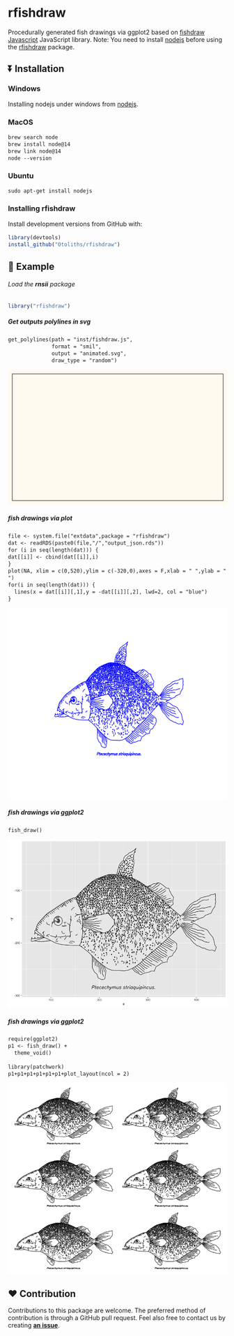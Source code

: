 # rfishdraw
Procedurally generated fish drawings via ggplot2 based on [fishdraw Javascript](https://github.com/LingDong-/fishdraw) JavaScript library. Note: You need to install [nodejs](https://nodejs.org/en/) before using the [rfishdraw](https://github.com/Otoliths/rfishdraw) package.


## :arrow_double_down: Installation

### Windows

Installing nodejs under windows from [nodejs](https://nodejs.org/en/). 

### MacOS

```
brew search node 
brew install node@14
brew link node@14
node --version
```

### Ubuntu

```
sudo apt-get install nodejs
```

### Installing rfishdraw

Install development versions from GitHub with:
```r
library(devtools)
install_github("Otoliths/rfishdraw")
```
## :beginner: Example

###### Load the **rnsii** package
```r
library("rfishdraw")
```
##### Get outputs polylines in svg
```
get_polylines(path = "inst/fishdraw.js",
              format = "smil",
              output = "animated.svg",
              draw_type = "random")
```
![](inst/animated.svg)

##### fish drawings via plot
```
file <- system.file("extdata",package = "rfishdraw")
dat <- readRDS(paste0(file,"/","output_json.rds"))
for (i in seq(length(dat))) {
dat[[i]] <- cbind(dat[[i]],i)
}
plot(NA, xlim = c(0,520),ylim = c(-320,0),axes = F,xlab = " ",ylab = " ")
for(i in seq(length(dat))) {
  lines(x = dat[[i]][,1],y = -dat[[i]][,2], lwd=2, col = "blue")
}
```
![](inst/plot.png)

##### fish drawings via ggplot2
```
fish_draw()

```
![](inst/single.png)

##### fish drawings via ggplot2
```
require(ggplot2)
p1 <- fish_draw() +
  theme_void()

library(patchwork)
p1+p1+p1+p1+p1+p1+plot_layout(ncol = 2)

```
![](inst/mult.png)


## :heart: Contribution

Contributions to this package are welcome. 
The preferred method of contribution is through a GitHub pull request. 
Feel also free to contact us by creating [**an issue**](https://github.com/Otoliths/rfishdraw/issues).
